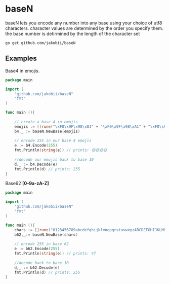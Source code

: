 
# baseN
baseN lets you encode any number into any base using your choice of utf8 characters. character values are determined by the order you specify them. the base number is detirmined by the length of the character set

`go get github.com/jakobii/baseN`

## Examples

Base4 in emojis.
```go
package main

import (
    "github.com/jakobii/baseN"
    "fmt"
)

func main (){
    
    // create a base 4 in emojis 
    emojis := []rune("\xF0\x9F\x98\x81" + "\xF0\x9F\x98\xA1" + "\xF0\x9F\x98\xBC" + "\xF0\x9F\x98\x8B")
    b4,_ := baseN.NewBase(emojis)
    
    // encode 255 in our base 4 emojis
    e := b4.Encode(255)
    fmt.Println(string(e)) // prints: 😋😋😋😋
    
    //decode our emojis back to base 10
    d,_ := b4.Decode(e)
    fmt.Println(d) // prints: 255
}
```

Base62 __[0-9a-zA-Z]__
```go
package main

import (
    "github.com/jakobii/baseN"
    "fmt"
)

func main (){
    chars := []rune("0123456789abcdefghijklmnopqrstuvwxyzABCDEFGHIJKLMNOPQRSTUVWXYZ")
    b62,_:= baseN.NewBase(chars)
    
    // encode 255 in base 62
    e := b62.Encode(255)
    fmt.Println(string(e)) // prints: 47
    
    //decode back to base 10
    d,_ := b62.Decode(e)
    fmt.Println(d) // prints: 255
}
```